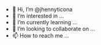 - 👋 Hi, I’m @jhennyticona
- 👀 I’m interested in ...
- 🌱 I’m currently learning ...
- 💞️ I’m looking to collaborate on ...
- 📫 How to reach me ...

<!---
jhennyticona/jhennyticona is a ✨ special ✨ repository because its `README.md` (this file) appears on your GitHub profile.
You can click the Preview link to take a look at your changes.
--->
